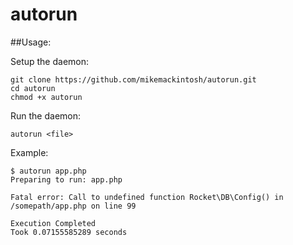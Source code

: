autorun
=======

##Usage:

Setup the daemon:

    git clone https://github.com/mikemackintosh/autorun.git
    cd autorun
    chmod +x autorun
    

Run the daemon:

    autorun <file>
    
Example:

    $ autorun app.php
    Preparing to run: app.php

    Fatal error: Call to undefined function Rocket\DB\Config() in /somepath/app.php on line 99
    
    Execution Completed
    Took 0.07155585289 seconds
